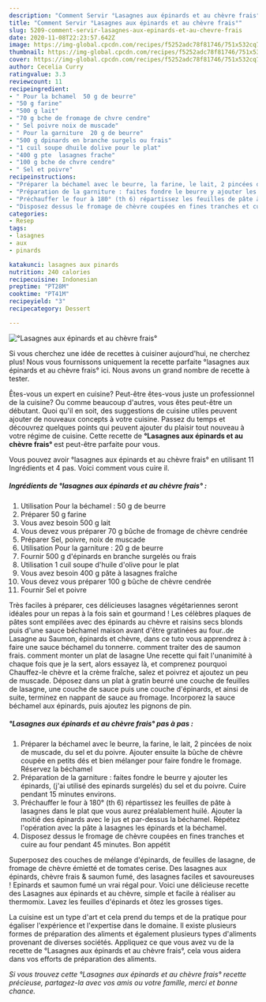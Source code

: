 ```yaml
---
description: "Comment Servir °Lasagnes aux épinards et au chèvre frais°"
title: "Comment Servir °Lasagnes aux épinards et au chèvre frais°"
slug: 5209-comment-servir-lasagnes-aux-epinards-et-au-chevre-frais
date: 2020-11-08T22:23:57.642Z
image: https://img-global.cpcdn.com/recipes/f5252adc78f81746/751x532cq70/lasagnes-aux-epinards-et-au-chevre-frais-photo-principale-de-la-recette.jpg
thumbnail: https://img-global.cpcdn.com/recipes/f5252adc78f81746/751x532cq70/lasagnes-aux-epinards-et-au-chevre-frais-photo-principale-de-la-recette.jpg
cover: https://img-global.cpcdn.com/recipes/f5252adc78f81746/751x532cq70/lasagnes-aux-epinards-et-au-chevre-frais-photo-principale-de-la-recette.jpg
author: Cecelia Curry
ratingvalue: 3.3
reviewcount: 11
recipeingredient:
- " Pour la bchamel  50 g de beurre"
- "50 g farine"
- "500 g lait"
- "70 g bche de fromage de chvre cendre"
- " Sel poivre noix de muscade"
- " Pour la garniture  20 g de beurre"
- "500 g dpinards en branche surgels ou frais"
- "1 cuil soupe dhuile dolive pour le plat"
- "400 g pte  lasagnes frache"
- "100 g bche de chvre cendre"
- " Sel et poivre"
recipeinstructions:
- "Préparer la béchamel avec le beurre, la farine, le lait, 2 pincées de noix de muscade, du sel et du poivre. Ajouter ensuite la bûche de chèvre coupée en petits dés et bien mélanger pour faire fondre le fromage. Réservez la béchamel"
- "Préparation de la garniture : faites fondre le beurre y ajouter les épinards, (j&#39;ai utilisé des epinards surgelés) du sel et du poivre. Cuire pendant 15 minutes environs."
- "Préchauffer le four à 180° (th 6) répartissez les feuilles de pâte à lasagnes dans le plat que vous aurez préalablement huilé. Ajouter la moitié des épinards avec le jus et par-dessus la béchamel. Répétez l&#39;opération avec la pâte à lasagnes les épinards et la béchamel."
- "Disposez dessus le fromage de chèvre coupées en fines tranches et cuire au four pendant 45 minutes. Bon appétit"
categories:
- Resep
tags:
- lasagnes
- aux
- pinards

katakunci: lasagnes aux pinards 
nutrition: 240 calories
recipecuisine: Indonesian
preptime: "PT28M"
cooktime: "PT41M"
recipeyield: "3"
recipecategory: Dessert

---
```



![°Lasagnes aux épinards et au chèvre frais°](https://img-global.cpcdn.com/recipes/f5252adc78f81746/751x532cq70/lasagnes-aux-epinards-et-au-chevre-frais-photo-principale-de-la-recette.jpg)

Si vous cherchez une idée de recettes à cuisiner aujourd'hui, ne cherchez plus! Nous vous fournissons uniquement la recette parfaite °lasagnes aux épinards et au chèvre frais° ici. Nous avons un grand nombre de recette à tester.

Êtes-vous un expert en cuisine? Peut-être êtes-vous juste un professionnel de la cuisine? Ou comme beaucoup d'autres, vous êtes peut-être un débutant. Quoi qu'il en soit, des suggestions de cuisine utiles peuvent ajouter de nouveaux concepts à votre cuisine. Passez du temps et découvrez quelques points qui peuvent ajouter du plaisir tout nouveau à votre régime de cuisine. Cette recette de <strong> °Lasagnes aux épinards et au chèvre frais° </strong> est peut-être parfaite pour vous.

<!--inarticleads1-->

Vous pouvez avoir °lasagnes aux épinards et au chèvre frais° en utilisant 11 Ingrédients et 4 pas. Voici comment vous cuire il.

##### Ingrédients de °lasagnes aux épinards et au chèvre frais° :

1. Utilisation  Pour la béchamel : 50 g de beurre
1. Préparer 50 g farine
1. Vous avez besoin 500 g lait
1. Vous devez vous préparer 70 g bûche de fromage de chèvre cendrée
1. Préparer  Sel, poivre, noix de muscade
1. Utilisation  Pour la garniture : 20 g de beurre
1. Fournir 500 g d&#39;épinards en branche surgelés ou frais
1. Utilisation 1 cuil soupe d&#39;huile d&#39;olive pour le plat
1. Vous avez besoin 400 g pâte à lasagnes fraîche
1. Vous devez vous préparer 100 g bûche de chèvre cendrée
1. Fournir  Sel et poivre


Très faciles à préparer, ces délicieuses lasagnes végétariennes seront idéales pour un repas à la fois sain et gourmand ! Les célèbres plaques de pâtes sont empilées avec des épinards au chèvre et raisins secs blonds puis d&#39;une sauce béchamel maison avant d&#39;être gratinées au four..de Lasagne au Saumon, épinards et chèvre, dans ce tuto vous apprendrez à : faire une sauce béchamel du tonnerre. comment traiter des de saumon frais. comment monter un plat de lasagne Une recette qui fait l&#39;unanimité à chaque fois que je la sert, alors essayez là, et comprenez pourquoi  Chauffez-le chèvre et la crème fraîche, salez et poivrez et ajoutez un peu de muscade. Déposez dans un plat à gratin beurré une couche de feuilles de lasagne, une couche de sauce puis une couche d&#39;épinards, et ainsi de suite, terminez en nappant de sauce au fromage. Incorporez la sauce béchamel aux épinards, puis ajoutez les pignons de pin. 

<!--inarticleads2-->

##### °Lasagnes aux épinards et au chèvre frais° pas à pas :

1. Préparer la béchamel avec le beurre, la farine, le lait, 2 pincées de noix de muscade, du sel et du poivre. Ajouter ensuite la bûche de chèvre coupée en petits dés et bien mélanger pour faire fondre le fromage. Réservez la béchamel
1. Préparation de la garniture : faites fondre le beurre y ajouter les épinards, (j&#39;ai utilisé des epinards surgelés) du sel et du poivre. Cuire pendant 15 minutes environs.
1. Préchauffer le four à 180° (th 6) répartissez les feuilles de pâte à lasagnes dans le plat que vous aurez préalablement huilé. Ajouter la moitié des épinards avec le jus et par-dessus la béchamel. Répétez l&#39;opération avec la pâte à lasagnes les épinards et la béchamel.
1. Disposez dessus le fromage de chèvre coupées en fines tranches et cuire au four pendant 45 minutes. Bon appétit


Superposez des couches de mélange d&#39;épinards, de feuilles de lasagne, de fromage de chèvre émietté et de tomates cerise. Des lasagnes aux épinards, chèvre frais &amp; saumon fumé, des lasagnes faciles et savoureuses ! Epinards et saumon fumé un vrai régal pour. Voici une délicieuse recette des Lasagnes aux épinards et au chèvre, simple et facile à réaliser au thermomix. Lavez les feuilles d&#39;épinards et ôtez les grosses tiges. 

<!--inarticleads1-->

<p>
La cuisine est un type d'art et cela prend du temps et de la pratique pour égaliser l'expérience et l'expertise dans le domaine. Il existe plusieurs formes de préparation des aliments et également plusieurs types d'aliments provenant de diverses sociétés. Appliquez ce que vous avez vu de la recette de °Lasagnes aux épinards et au chèvre frais°, cela vous aidera dans vos efforts de préparation des aliments.
</p>

<p>
<i>Si vous trouvez cette °Lasagnes aux épinards et au chèvre frais° recette précieuse, partagez-la avec vos amis ou votre famille, merci et bonne chance.</i>
</p>
